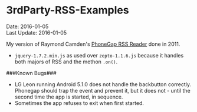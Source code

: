 # 3rdParty-RSS-Examples
Date: 2016-01-05<br>
Last Update: 2016-01-05

My version of Raymond Camden's [PhoneGap RSS Reader](http://www.raymondcamden.com/2011/10/11/PhoneGap-RSS-Reader) done in 2011.

- `jquery-1.7.2.min.js` as used over `zepto-1.1.6.js` because it handles both majors of RSS and the methon `.on()`.

###Known Bugs###

- LG Leon running Android 5.1.0 does not handle the backbutton correctly. Phonegap should trap the event and prevent it, but it does not - until the second time the app is started, in sequence.
- Sometimes the app refuses to exit when first started.
